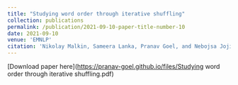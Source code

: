 ```yaml
---
title: "Studying word order through iterative shuffling"
collection: publications
permalink: /publication/2021-09-10-paper-title-number-10
date: 2021-09-10
venue: 'EMNLP'
citation: 'Nikolay Malkin, Sameera Lanka, Pranav Goel, and Nebojsa Jojic. “Studying word order through iterative shuffling.” Proceedings of the 2021 Conference on Empirical Methods in Natural Language Processing (EMNLP). 2021.'
---
```


[Download paper here](https://pranav-goel.github.io/files/Studying word order through iterative shuffling.pdf)
